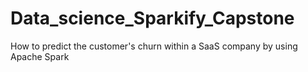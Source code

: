 # Data_science_Sparkify_Capstone
How to predict the customer's churn within a SaaS company by using Apache Spark
